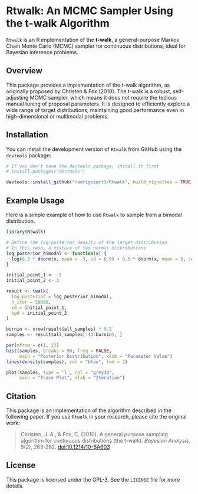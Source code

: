 # Rtwalk: An MCMC Sampler Using the t-walk Algorithm

`Rtwalk` is an R implementation of the **t-walk**, a general-purpose Markov Chain Monte Carlo (MCMC) sampler for continuous distributions, ideal for Bayesian inference problems.

## Overview

This package provides a implementation of the t-walk algorithm, as originally proposed by Christen & Fox (2010). The t-walk is a robust, self-adjusting MCMC sampler, which means it does not require the tedious manual tuning of proposal parameters. It is designed to efficiently explore a wide range of target distributions, maintaining good performance even in high-dimensional or multimodal problems.

## Installation

You can install the development version of `Rtwalk` from GitHub using the `devtools` package:

```r
# If you don't have the devtools package, install it first
# install.packages("devtools")

devtools::install_github("rodrigosqrt3/Rtwalk", build_vignettes = TRUE)
```

## Example Usage

Here is a simple example of how to use `Rtwalk` to sample from a bimodal distribution.

```r
library(Rtwalk)

# Define the log-posterior density of the target distribution
# In this case, a mixture of two normal distributions
log_posterior_bimodal <- function(x) {
  log(0.5 * dnorm(x, mean = -3, sd = 0.5) + 0.5 * dnorm(x, mean = 3, sd = 0.5))
}

initial_point_1 <- -3
initial_point_2 <- 3

result <- twalk(
  log_posterior = log_posterior_bimodal,
  n_iter = 50000,
  x0 = initial_point_1,
  xp0 = initial_point_2
)

burnin <- nrow(result$all_samples) * 0.2
samples <- result$all_samples[-(1:burnin), ]

par(mfrow = c(1, 2))
hist(samples, breaks = 50, freq = FALSE, 
     main = "Posterior Distribution", xlab = "Parameter Value")
lines(density(samples), col = "blue", lwd = 2)

plot(samples, type = 'l', col = "grey30", 
     main = "Trace Plot", xlab = "Iteration")
```

## Citation

This package is an implementation of the algorithm described in the following paper. If you use `Rtwalk` in your research, please cite the original work:

> Christen, J. A., & Fox, C. (2010). A general purpose sampling algorithm for continuous distributions (the t-walk). *Bayesian Analysis*, 5(2), 263-282. [doi:10.1214/10-BA603](https://doi.org/10.1214/10-BA603)

## License


This package is licensed under the GPL-3. See the `LICENSE` file for more details.
